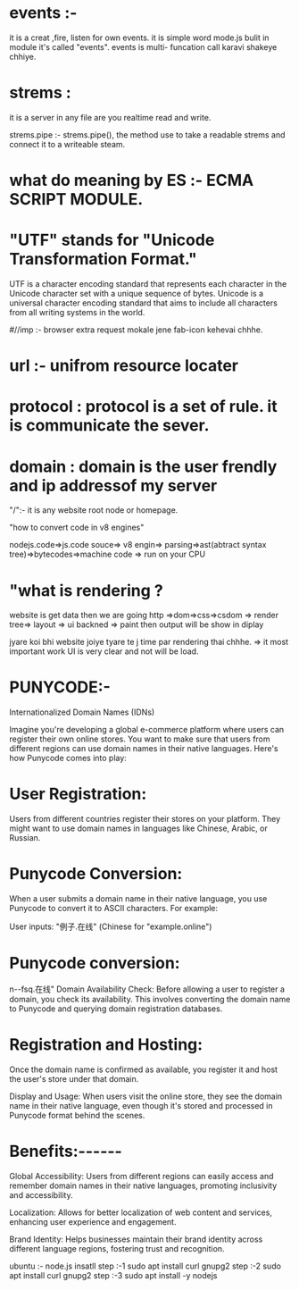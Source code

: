 # events :- 
it is a creat ,fire, listen for own events. it is simple word mode.js bulit in  module it's called "events".
events is multi- funcation call karavi shakeye chhiye.


# strems :
 it is a server in any file are you realtime  read and write.
 
strems.pipe :- strems.pipe(), the method use to take a readable strems and connect it to a  writeable steam. 
 
# what do meaning by ES :- ECMA SCRIPT MODULE.

# "UTF" stands for "Unicode Transformation Format." 
UTF is a character encoding standard that represents each character in the Unicode character set with a unique sequence of bytes. Unicode is a universal character encoding standard that aims to include all characters from all writing systems in the world.


#//imp :- browser extra request mokale jene fab-icon kehevai chhhe.
 
# url :- unifrom resource locater


# protocol : protocol is a set of rule. it is communicate the sever.

# domain : domain is the user frendly and ip addressof my server

"/":- it is any website root node or homepage.

"how to convert code in v8 engines"

nodejs.code=>js.code souce=> v8 engin=> parsing=>ast(abtract syntax tree)=>bytecodes=>machine code => run on your CPU     

# "what is rendering ?

website is get data then we are going http =>dom=>css=>csdom => render tree=> layout => ui backned => paint then output will be show in diplay

jyare koi bhi website joiye tyare te j time par rendering thai chhhe.
=> it most important work UI is very clear and not will be load. 
    
# PUNYCODE:- 

Internationalized Domain Names (IDNs)

Imagine you're developing a global e-commerce platform where users can register their own online stores. You want to make sure that users from different regions can use domain names in their native languages. Here's how Punycode comes into play:

# User Registration: 

Users from different countries register their stores on your platform. They might want to use domain names in languages like Chinese, Arabic, or Russian.

# Punycode Conversion: 

When a user submits a domain name in their native language, you use Punycode to convert it to ASCII characters. For example:

User inputs: "例子.在线" (Chinese for "example.online")

# Punycode conversion: 

n--fsq.在线"
Domain Availability Check: Before allowing a user to register a domain, you check its availability. This involves converting the domain name to Punycode and querying domain registration databases.

# Registration and Hosting: 

Once the domain name is confirmed as available, you register it and host the user's store under that domain.

Display and Usage: When users visit the online store, they see the domain name in their native language, even though it's stored and processed in Punycode format behind the scenes.

# Benefits:------

Global Accessibility: Users from different regions can easily access and remember domain names in their native languages, promoting inclusivity and accessibility.

Localization: Allows for better localization of web content and services, enhancing user experience and engagement.

Brand Identity: Helps businesses maintain their brand identity across different language regions, fostering trust and recognition.



































































ubuntu :- node.js insatll
step :-1 sudo apt install curl gnupg2
step :-2 sudo apt install curl gnupg2
step :-3 sudo apt install -y nodejs 


